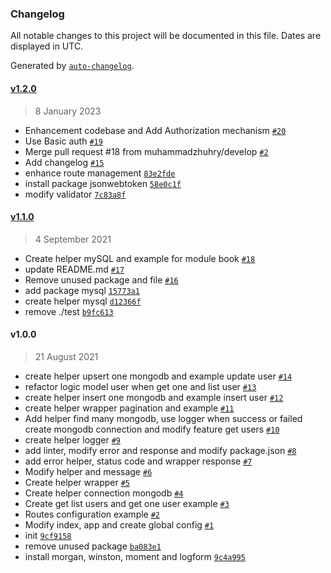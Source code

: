 ### Changelog

All notable changes to this project will be documented in this file. Dates are displayed in UTC.

Generated by [`auto-changelog`](https://github.com/CookPete/auto-changelog).

#### [v1.2.0](https://github.com/bukusaku/exbase/compare/v1.1.0...v1.2.0)

> 8 January 2023

- Enhancement codebase and Add Authorization mechanism [`#20`](https://github.com/bukusaku/exbase/pull/20)
- Use Basic auth [`#19`](https://github.com/bukusaku/exbase/pull/19)
- Merge pull request #18 from muhammadzhuhry/develop [`#2`](https://github.com/bukusaku/exbase/pull/2)
- Add changelog [`#15`](https://github.com/bukusaku/exbase/pull/15)
- enhance route management [`83e2fde`](https://github.com/bukusaku/exbase/commit/83e2fde584f608c4a6db60738961eacb25d03338)
- install package jsonwebtoken [`58e0c1f`](https://github.com/bukusaku/exbase/commit/58e0c1f9f56cc573de7f1a38d5a1429e23370544)
- modify validator [`7c83a8f`](https://github.com/bukusaku/exbase/commit/7c83a8ff80427c1a0079a2f709f583f8171174bc)

#### [v1.1.0](https://github.com/bukusaku/exbase/compare/v1.0.0...v1.1.0)

> 4 September 2021

- Create helper mySQL and example for module book [`#18`](https://github.com/bukusaku/exbase/pull/18)
- update README.md [`#17`](https://github.com/bukusaku/exbase/pull/17)
- Remove unused package and file [`#16`](https://github.com/bukusaku/exbase/pull/16)
- add package mysql [`15773a1`](https://github.com/bukusaku/exbase/commit/15773a1f892dc10fa528ab5cab453149848bf204)
- create helper mysql [`d12366f`](https://github.com/bukusaku/exbase/commit/d12366f0bc6e4bf35cfccb985a9766e1085551d0)
- remove ./test [`b9fc613`](https://github.com/bukusaku/exbase/commit/b9fc613d367f24f897c4f9157f0c6f091f62cb79)

#### v1.0.0

> 21 August 2021

- create helper upsert one mongodb and example update user [`#14`](https://github.com/bukusaku/exbase/pull/14)
- refactor logic model user when get one and list user [`#13`](https://github.com/bukusaku/exbase/pull/13)
- create helper insert one mongodb and example insert user [`#12`](https://github.com/bukusaku/exbase/pull/12)
- create helper wrapper pagination and example [`#11`](https://github.com/bukusaku/exbase/pull/11)
- Add helper find many mongodb, use logger when success or failed create mongodb connection and modify feature get users [`#10`](https://github.com/bukusaku/exbase/pull/10)
- create helper logger [`#9`](https://github.com/bukusaku/exbase/pull/9)
- add linter, modify error and response and modify package.json [`#8`](https://github.com/bukusaku/exbase/pull/8)
- add error helper, status code and wrapper response [`#7`](https://github.com/bukusaku/exbase/pull/7)
- Modify helper and message [`#6`](https://github.com/bukusaku/exbase/pull/6)
- Create helper wrapper [`#5`](https://github.com/bukusaku/exbase/pull/5)
- Create helper connection mongodb [`#4`](https://github.com/bukusaku/exbase/pull/4)
- Create get list users and get one user example [`#3`](https://github.com/bukusaku/exbase/pull/3)
- Routes configuration example [`#2`](https://github.com/bukusaku/exbase/pull/2)
- Modify index, app and create global config [`#1`](https://github.com/bukusaku/exbase/pull/1)
- init [`9cf9158`](https://github.com/bukusaku/exbase/commit/9cf9158e1ee66c36577877ae027caf198c61266b)
- remove unused package [`ba083e1`](https://github.com/bukusaku/exbase/commit/ba083e1557dface7707d16e11e5cdbebce2ff5e5)
- install morgan, winston, moment and logform [`9c4a995`](https://github.com/bukusaku/exbase/commit/9c4a995f79d2753bb5ae1f0a0172cd83035079c9)
